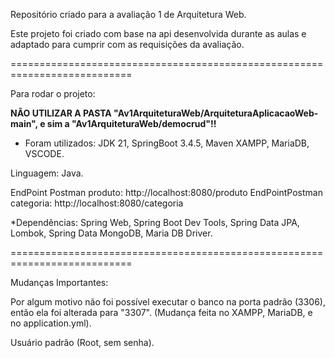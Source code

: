 Repositório criado para a avaliação 1 de Arquitetura Web.

Este projeto foi criado com base na api desenvolvida durante as aulas e adaptado para cumprir com as requisições da avaliação.

===========================================================================

Para rodar o projeto:

**NÃO UTILIZAR A PASTA "Av1ArquiteturaWeb/ArquiteturaAplicacaoWeb-main", e sim a "Av1ArquiteturaWeb/democrud"!!**

* Foram utilizados:
JDK 21,
SpringBoot 3.4.5, Maven
XAMPP, MariaDB, VSCODE.

Linguagem: Java.

EndPoint Postman produto: http://localhost:8080/produto
EndPointPostman categoria: http://localhost:8080/categoria

*Dependências:
Spring Web,
Spring Boot Dev Tools,
Spring Data JPA,
Lombok,
Spring Data MongoDB,
Maria DB Driver.

===========================================================================

Mudanças Importantes:

Por algum motivo não foi possível executar o banco na porta padrão (3306), então ela foi alterada para "3307". (Mudança feita
no XAMPP, MariaDB, e no application.yml).

Usuário padrão (Root, sem senha).

